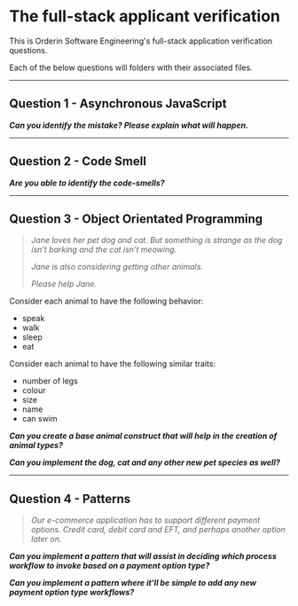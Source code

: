 # The full-stack applicant verification

This is Orderin Software Engineering's full-stack application verification questions.

Each of the below questions will folders with their associated files.

---

## Question 1 - Asynchronous JavaScript

**_Can you identify the mistake? Please explain what will happen._**

---

## Question 2 - Code Smell

**_Are you able to identify the code-smells?_**

---

## Question 3 - Object Orientated Programming

> _Jane loves her pet dog and cat. But something is strange as the dog isn't barking and the cat isn't meowing._
>
> _Jane is also considering getting other animals._
>
> _Please help Jane._

Consider each animal to have the following behavior:

- speak
- walk
- sleep
- eat

Consider each animal to have the following similar traits:

- number of legs
- colour
- size
- name
- can swim

**_Can you create a base animal construct that will help in the creation of animal types?_**

**_Can you implement the dog, cat and any other new pet species as well?_**

---

## Question 4 - Patterns

> _Our e-commerce application has to support different payment options. Credit card, debit card and EFT, and perhaps another option later on._

**_Can you implement a pattern that will assist in deciding which process workflow to invoke based on a payment option type?_**

**_Can you implement a pattern where it'll be simple to add any new payment option type workflows?_**
